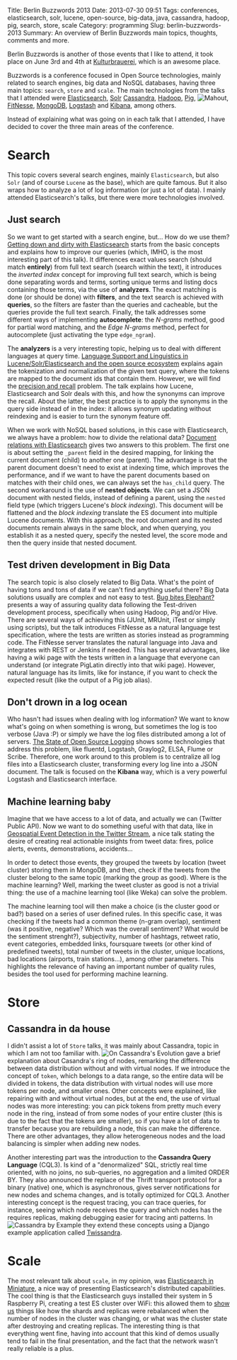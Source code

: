 Title: Berlin Buzzwords 2013
Date: 2013-07-30 09:51
Tags: conferences, elasticsearch, solr, lucene, open-source, big-data, java, cassandra, hadoop, pig, search, store, scale
Category: programming
Slug: berlin-buzzwords-2013
Summary: An overview of Berlin Buzzwords main topics, thoughts, comments and more.

Berlin Buzzwords is another of those events that I like to attend, it took place on June 3rd and 4th at [Kulturbrauerei](http://kulturbrauerei.de/en), which is an awesome place.

Buzzwords is a conference focused in Open Source technologies, mainly related to search engines, big data and NoSQL databases, having three main topics: `search`, `store` and `scale`. The main technologies from the talks that I attended were [Elasticsearch](http://www.elasticsearch.org/), [Solr](http://lucene.apache.org/solr/) [Cassandra](http://cassandra.apache.org/), [Hadoop](http://hadoop.apache.org/), [Pig](http://pig.apache.org/), ![Mahout](http://mahout.apache.org/), [FitNesse](http://fitnesse.org/), [MongoDB](http://www.mongodb.org/), [Logstash](http://logstash.net/) and [Kibana](http://kibana.org/), among others.

Instead of explaining what was going on in each talk that I attended, I have decided to cover the three main areas of the conference.

# Search

This topic covers several search engines, mainly `Elasticsearch`, but also `Solr` (and of course `Lucene` as the base), which are quite famous. But it also wraps how to analyze a lot of log information (or just a lot of data). I mainly attended Elasticsearch's talks, but there were more technologies involved.

## Just search

So we want to get started with a search engine, but... How do we use them? [Getting down and dirty with Elasticsearch](http://berlinbuzzwords.de/sessions/getting-down-and-dirty-elasticsearch) starts from the basic concepts and explains how to improve our queries (which, IMHO, is the most interesting part of this talk). It differences exact values search (should match **entirely**) from full text search (search within the text), it introduces the *inverted index* concept for improving full text search, which is being done separating words and terms, sorting unique terms and listing docs containing those terms, via the use of **analyzers**. The exact matching is done (or should be done) with **filters**, and the text search is achieved with **queries**, so the filters are faster than the queries and cacheable, but the queries provide the full text search. Finally, the talk addresses some different ways of implementing **autocomplete**: the *N-grams* method, good for partial word matching, and the *Edge N-grams* method, perfect for autocomplete (just activating the type `edge_ngram`).

The **analyzers** is a very interesting topic, helping us to deal with different languages at query time. [Language Support and Linguistics in Lucene/Solr/Elasticsearch and the open source ecosystem](http://berlinbuzzwords.de/sessions/language-support-and-linguistics-lucenesolrelasticsearch-and-open-source-and-commercial-eco) explains again the tokenization and normalization of the given text query, where the tokens are mapped to the document ids that contain them. However, we will find the [precision and recall](http://en.wikipedia.org/wiki/Precision_and_recall) problem. The talk explains how Lucene, Elasticsearch and Solr deals with this, and how the synonyms can improve the recall. About the latter, the best practice is to apply the synonyms in the query side instead of in the index: it allows synonym updating without reindexing and is easier to turn the synonym feature off.

When we work with NoSQL based solutions, in this case with Elasticsearch, we always have a problem: how to divide the relational data? [Document relations with Elasticsearch](http://berlinbuzzwords.de/sessions/document-relations-elasticsearch) gives two answers to this problem. The first one is about setting the `_parent` field in the desired mapping, for linking the current document (child) to another one (parent). The advantage is that the parent document doesn't need to exist at indexing time, which improves the performance, and if we want to have the parent documents based on matches with their child ones, we can always set the `has_child` query. The second workaround is the use of **nested objects**. We can set a JSON document with nested fields, instead of defining a parent, using the `nested` field type (which triggers Lucene's *block indexing*). This document will be flattened and the *block indexing* translate the ES document into multiple Lucene documents. With this approach, the root document and its nested documents remain always in the same block, and when querying, you establish it as a nested query, specify the nested level, the score mode and then the query inside that nested document.

## Test driven development in Big Data

The search topic is also closely related to Big Data. What's the point of having tons and tons of data if we can't find anything useful there? Big Data solutions usually are complex and not easy to test. [Bug bites Elephant?](http://berlinbuzzwords.de/sessions/bug-bites-elephant-test-driven-quality-assurance-big-data-application-development) presents a way of assuring quality data following the Test-driven development process, specifically when using Hadoop, Pig and/or Hive. There are several ways of achieving this (JUnit, MRUnit, iTest or simply using scripts), but the talk introduces FitNesse as a natural language test specification, where the tests are written as stories instead as programming code. The FitNesse server translates the natural language into Java and integrates with REST or Jenkins if needed. This has several advantages, like having a wiki page with the tests written in a language that everyone can understand (or integrate PigLatin directly into that wiki page). However, natural language has its limits, like for instance, if you want to check the expected result (like the output of a Pig job alias).

## Don't drown in a log ocean

Who hasn't had issues when dealing with log information? We want to know what's going on when something is wrong, but sometimes the log is too verbose (Java :P) or simply we have the log files distributed among a lot of servers. [The State of Open Source Logging](http://berlinbuzzwords.de/sessions/state-open-source-logging) shows some technologies that address this problem, like fluentd, Logstash, Graylog2, ELSA, Flume or Scribe. Therefore, one work around to this problem is to centralize all log files into a Elasticsearch cluster, transforming every log line into a JSON document. The talk is focused on the **Kibana** way, which is a very powerful Logstash and Elasticsearch interface.

## Machine learning baby

Imagine that we have access to a lot of data, and actually we can (Twitter Public API). Now we want to do something useful with that data, like in [Geospatial Event Detection in the Twitter Stream](http://berlinbuzzwords.de/sessions/geospatial-event-detection-twitter-stream), a nice talk stating the desire of creating real actionable insights from tweet data: fires, police alerts, events, demonstrations, accidents...

In order to detect those events, they grouped the tweets by location (tweet cluster) storing them in MongoDB, and then, check if the tweets from the cluster belong to the same topic (marking the group as good). Where is the machine learning? Well, marking the tweet cluster as good is not a trivial thing: the use of a machine learning tool (like Weka) can solve the problem.

The machine learning tool will then make a choice (is the cluster good or bad?) based on a series of user defined rules. In this specific case, it was checking if the tweets had a common theme (n-gram overlap), sentiment (was it positive, negative? Which was the overall sentiment? What would be the sentiment strenght?), subjectivity, number of hashtags, retweet ratio, event categories, embedded links, foursquare tweets (or other kind of predefined tweets), total number of tweets in the cluster, unique locations, bad locations (airports, train stations...), among other parameters. This highlights the relevance of having an important number of quality rules, besides the tool used for performing machine learning.


# Store

## Cassandra in da house

I didn't assist a lot of `Store` talks, it was mainly about Cassandra, topic in which I am not too familiar with. ![On Cassandra's Evolution](http://berlinbuzzwords.de/sessions/cassandras-evolutions) gave a brief explanation about Casandra's ring of nodes, remarking the difference between data distribution without and with virtual nodes. If we introduce the concept of `token`, which belongs to a data range, so the entire data will be divided in tokens, the data distribution with virtual nodes will use more tokens per node, and smaller ones. Other concepts were explained, like repairing with and without virtual nodes, but at the end, the use of virtual nodes was more interesting: you can pick tokens from pretty much every node in the ring, instead of from some nodes of your entire cluster (this is due to the fact that the tokens are smaller), so if you have a lot of data to transfer because you are rebuilding a node, this can make the difference. There are other advantages, they allow heterogeneous nodes and the load balancing is simpler when adding new nodes.

Another interesting part was the introduction to the **Cassandra Query Language** (CQL3). Is kind of a "denormalized" SQL, strictly real time oriented, with no joins, no sub-queries, no aggregation and a limited ORDER BY. They also announced the replace of the Thrift transport protocol for a binary (native) one, which is asynchronous, gives server notifications for new nodes and schema changes, and is totally optimized for CQL3. Another interesting concept is the request tracing, you can trace queries, for instance, seeing which node receives the query and which nodes has the requires replicas, making debugging easier for tracing anti patterns. In ![Cassandra by Example](http://berlinbuzzwords.de/sessions/cassandra-example-data-modeling-cql3) they extend these concepts using a Django example application called [Twissandra](https://github.com/twissandra/twissandra).


# Scale

The most relevant talk about `scale`, in my opinion, was [Elasticsearch in Miniature](http://berlinbuzzwords.de/sessions/scaling-other-way-elasticsearch-miniature), a nice way of presenting Elasticsearch's distributed capabilities. The cool thing is that the Elasticsearch guys installed their system in 5 Raspberry Pi, creating a test ES cluster over WiFi: this allowed them to [show us](http://www.youtube.com/watch?feature=player_embedded&v=AA_gihv5H-Y) things like how the shards and replicas were rebalanced when the number of nodes in the cluster was changing, or what was the cluster state after destroying and creating replicas. The interesting thing is that everything went fine, having into account that this kind of demos usually tend to fail in the final presentation, and the fact that the network wasn't really reliable is a plus.

